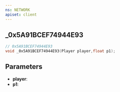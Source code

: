 ```yaml
---
ns: NETWORK
apiset: client
---
```

## _0x5A91BCEF74944E93

```c
// 0x5A91BCEF74944E93
void _0x5A91BCEF74944E93(Player player,float p1);
```


## Parameters
* **player**:
* **p1**:




